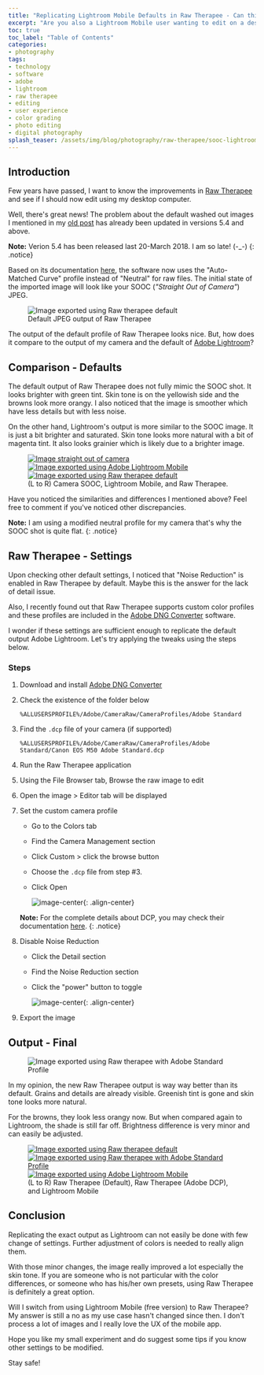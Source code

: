 ```yaml
---
title: "Replicating Lightroom Mobile Defaults in Raw Therapee - Can this be achieved?"
excerpt: "Are you also a Lightroom Mobile user wanting to edit on a desktop computer? Check how I try to replicate the default output of Adobe Lightroom using Raw Therapee."
toc: true
toc_label: "Table of Contents"
categories:
- photography
tags:
- technology
- software
- adobe
- lightroom
- raw therapee
- editing
- user experience
- color grading
- photo editing
- digital photography
splash_teaser: /assets/img/blog/photography/raw-therapee/sooc-lightroom-rawtherapee-compare-600x450.jpg
---
```


## Introduction

Few years have passed, I want to know the improvements in [Raw Therapee][rawtherapee] and see if I should now edit using my desktop computer.

Well, there's great news! The problem about the default washed out images I mentioned in my [old post][lr-workflow-post] has already been updated in versions 5.4 and above.

**Note:** Verion 5.4 has been released last 20-March 2018. I am so late! (-_-)
{: .notice}

Based on its documentation [here][rawtherapee-defaults], the software now uses the "Auto-Matched Curve" profile instead of "Neutral" for raw files. The initial state of the imported image will look like your SOOC (_"Straight Out of Camera"_) JPEG.

<figure>
  <img src="/assets/img/blog/photography/raw-therapee/coffee-watch-raw-therapee-default.jpg"
       alt="Image exported using Raw therapee default">
  <figcaption>Default JPEG output of Raw Therapee</figcaption>
</figure>

The output of the default profile of Raw Therapee looks nice. But, how does it compare to the output of my camera and the default of [Adobe Lightroom][lightroom]?

## Comparison - Defaults

The default output of Raw Therapee does not fully mimic the SOOC shot. It looks brighter with green tint. Skin tone is on the yellowish side and the browns look more orangy. I also noticed that the image is smoother which have less details but with less noise.

On the other hand, Lightroom's output is more similar to the SOOC image. It is just a bit brighter and saturated. Skin tone looks more natural with a bit of magenta tint. It also looks grainier which is likely due to a brighter image.

<figure class="third">
  <a href="/assets/img/blog/photography/raw-therapee/coffee-watch-sooc.JPG">
    <img src="/assets/img/blog/photography/raw-therapee/coffee-watch-sooc.JPG"
         alt="Image straight out of camera">
  </a>
  <a href="/assets/img/blog/photography/raw-therapee/coffee-watch-lightroom-default.jpg">
    <img src="/assets/img/blog/photography/raw-therapee/coffee-watch-lightroom-default.jpg"
         alt="Image exported using Adobe Lightroom Mobile">
  </a>
  <a href="/assets/img/blog/photography/raw-therapee/coffee-watch-raw-therapee-default.jpg">
    <img src="/assets/img/blog/photography/raw-therapee/coffee-watch-raw-therapee-default.jpg"
         alt="Image exported using Raw therapee default">
  </a>
  <figcaption>(L to R) Camera SOOC, Lightroom Mobile, and Raw Therapee.</figcaption>
</figure>

Have you noticed the similarities and differences I mentioned above? Feel free to comment if you've noticed other discrepancies.

**Note:** I am using a modified neutral profile for my camera that's why the SOOC shot is quite flat.
{: .notice}

## Raw Therapee - Settings

Upon checking other default settings, I noticed that "Noise Reduction" is enabled in Raw Therapee by default. Maybe this is the answer for the lack of detail issue.

Also, I recently found out that Raw Therapee supports custom color profiles and these profiles are included in the [Adobe DNG Converter][dng-converter] software.

I wonder if these settings are sufficient enough to replicate the default output Adobe Lightroom. Let's try applying the tweaks using the steps below.

### Steps

1. Download and install [Adobe DNG Converter][dng-converter]

2. Check the existence of the folder below

    ```
    %ALLUSERSPROFILE%/Adobe/CameraRaw/CameraProfiles/Adobe Standard
    ```

3. Find the `.dcp` file of your camera (if supported)

    ```
    %ALLUSERSPROFILE%/Adobe/CameraRaw/CameraProfiles/Adobe Standard/Canon EOS M50 Adobe Standard.dcp
    ```

4. Run the Raw Therapee application

5. Using the File Browser tab, Browse the raw image to edit

6. Open the image > Editor tab will be displayed

7. Set the custom camera profile

    - Go to the Colors tab
    - Find the Camera Management section
    - Click Custom > click the browse button
    - Choose the `.dcp` file from step #3.
    - Click Open

        ![image-center](/assets/img/blog/photography/raw-therapee/raw-therapee-camera-profile-settings.png "Custom Color Profile"){: .align-center}

    **Note:** For the complete details about DCP, you may check their documentation [here][rawtherapee-dcp].
    {: .notice}

8. Disable Noise Reduction

    - Click the Detail section
    - Find the Noise Reduction section
    - Click the "power" button to toggle

        ![image-center](/assets/img/blog/photography/raw-therapee/raw-therapee-noise-reduction-settings.png "Toggle Noise Reduction"){: .align-center}

9. Export the image

## Output - Final

<figure>
  <img src="/assets/img/blog/photography/raw-therapee/coffee-watch-raw-therapee-adobe-standard-no-nr.jpg"
       alt="Image exported using Raw therapee with Adobe Standard Profile">
</figure>

In my opinion, the new Raw Therapee output is way way better than its default. Grains and details are already visible. Greenish tint is gone and skin tone looks more natural. 

For the browns, they look less orangy now. But when compared again to Lightroom, the shade is still far off. Brightness difference is very minor and can easily be adjusted.

<figure class="third">
  <a href="/assets/img/blog/photography/raw-therapee/coffee-watch-raw-therapee-default.jpg">
    <img src="/assets/img/blog/photography/raw-therapee/coffee-watch-raw-therapee-default.jpg"
         alt="Image exported using Raw therapee default">
  </a>
  <a href="/assets/img/blog/photography/raw-therapee/coffee-watch-raw-therapee-adobe-standard-no-nr.jpg">
    <img src="/assets/img/blog/photography/raw-therapee/coffee-watch-raw-therapee-adobe-standard-no-nr.jpg"
         alt="Image exported using Raw therapee with Adobe Standard Profile">
  </a>
  <a href="/assets/img/blog/photography/raw-therapee/coffee-watch-lightroom-default.jpg">
    <img src="/assets/img/blog/photography/raw-therapee/coffee-watch-lightroom-default.jpg"
         alt="Image exported using Adobe Lightroom Mobile">
  </a>
  <figcaption>(L to R) Raw Therapee (Default), Raw Therapee (Adobe DCP), and Lightroom Mobile</figcaption>
</figure>

## Conclusion

Replicating the exact output as Lightroom can not easily be done with few change of settings. Further adjustment of colors is needed to really align them.

With those minor changes, the image really improved a lot especially the skin tone. If you are someone who is not particular with the color differences, or someone who has his/her own presets, using Raw Therapee is definitely a great option.

Will I switch from using Lightroom Mobile (free version) to Raw Therapee? My answer is still a no as my use case hasn't changed since then. I don't process a lot of images and I really love the UX of the mobile app.

Hope you like my small experiment and do suggest some tips if you know other settings to be modified.

Stay safe!

[lr-workflow-post]: /photography/my-photo-editing-workflow-utilizing-adobe-lightroom-mobile/
[rawtherapee]: https://rawtherapee.com/
[rawtherapee-defaults]: https://rawpedia.rawtherapee.com/Sidecar_Files_-_Processing_Profiles#Defaults
[rawtherapee-dcp]: https://rawpedia.rawtherapee.com/How_to_get_LCP_and_DCP_profiles
[dng-converter]: https://helpx.adobe.com/photoshop/digital-negative.html
[lightroom]: https://lightroom.adobe.com/